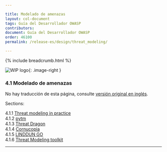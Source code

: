 ```yaml
---

title: Modelado de amenazas
layout: col-document
tags: Guía del Desarrollador OWASP
contributors:
document: Guía del Desarrollador OWASP
order: 46100
permalink: /release-es/design/threat_modeling/

---
```


{% include breadcrumb.html %}

<style type="text/css">
.image-right {
  height: 180px;
  display: block;
  margin-left: auto;
  margin-right: auto;
  float: right;
}
</style>

![WIP logo](../../../assets/images/dg_wip.png "Trabajo en curso"){: .image-right }

### 4.1 Modelado de amenazas

No hay traducción de esta página, consulte [versión original en inglés][release0601].

Sections:

4.1.1 [Threat modeling in practice](01-threat-modeling.md)  
4.1.2 [pytm](02-pytm.md)  
4.1.3 [Threat Dragon](03-threat-dragon.md)  
4.1.4 [Cornucopia](04-cornucopia.md)  
4.1.5 [LINDDUN GO](05-linddun-go.md)  
4.1.6 [Threat Modeling toolkit](06-toolkit.md)  

----

[release0601]: https://github.com/OWASP/www-project-developer-guide/blob/main/release/06-design/01-threat-modeling/toc.md
